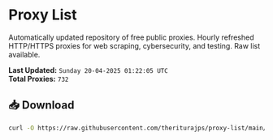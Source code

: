 # Proxy List

Automatically updated repository of free public proxies. Hourly refreshed HTTP/HTTPS proxies for web scraping, cybersecurity, and testing. Raw list available.

**Last Updated:** `Sunday 20-04-2025 01:22:05 UTC`  
**Total Proxies:** `732`

## 📥 Download
```bash
curl -O https://raw.githubusercontent.com/theriturajps/proxy-list/main/proxies.txt
